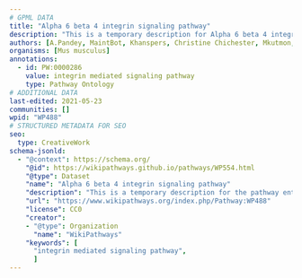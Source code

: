 ```yaml
---
# GPML DATA
title: "Alpha 6 beta 4 integrin signaling pathway"
description: "This is a temporary description for Alpha 6 beta 4 integrin signaling pathway"
authors: [A.Pandey, MaintBot, Khanspers, Christine Chichester, Mkutmon, Eweitz]
organisms: [Mus musculus]
annotations:
  - id: PW:0000286
    value: integrin mediated signaling pathway
    type: Pathway Ontology
# ADDITIONAL DATA
last-edited: 2021-05-23
communities: []
wpid: "WP488"
# STRUCTURED METADATA FOR SEO
seo:
  type: CreativeWork
schema-jsonld:
  - "@context": https://schema.org/
    "@id": https://wikipathways.github.io/pathways/WP554.html
    "@type": Dataset
    "name": "Alpha 6 beta 4 integrin signaling pathway"
    "description": "This is a temporary description for the pathway entitled: Alpha 6 beta 4 integrin signaling pathway"
    "url": "https://www.wikipathways.org/index.php/Pathway:WP488"
    "license": CC0
    "creator":
    - "@type": Organization
      "name": "WikiPathways"
    "keywords": [
      "integrin mediated signaling pathway",
      ]
---
```

